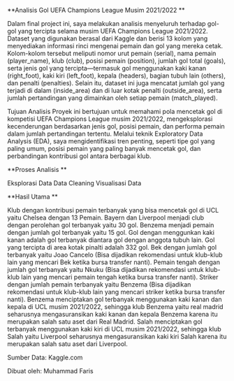 **Analisis Gol UEFA Champions League Musim 2021/2022
**

Dalam final project ini, saya melakukan analisis menyeluruh terhadap gol-gol yang tercipta selama musim UEFA Champions League 2021/2022. Dataset yang digunakan berasal dari Kaggle dan berisi 13 kolom yang menyediakan informasi rinci mengenai pemain dan gol yang mereka cetak. Kolom-kolom tersebut meliputi nomor urut pemain (serial), nama pemain (player_name), klub (club), posisi pemain (position), jumlah gol total (goals), serta jenis gol yang tercipta—termasuk gol menggunakan kaki kanan (right_foot), kaki kiri (left_foot), kepala (headers), bagian tubuh lain (others), dan penalti (penalties). Selain itu, dataset ini juga mencatat jumlah gol yang terjadi di dalam (inside_area) dan di luar kotak penalti (outside_area), serta jumlah pertandingan yang dimainkan oleh setiap pemain (match_played).

Tujuan Analisis Proyek ini bertujuan untuk memahami pola mencetak gol di kompetisi UEFA Champions League musim 2021/2022, mengeksplorasi kecenderungan berdasarkan jenis gol, posisi pemain, dan performa pemain dalam jumlah pertandingan tertentu. Melalui teknik Exploratory Data Analysis (EDA), saya mengidentifikasi tren penting, seperti tipe gol yang paling umum, posisi pemain yang paling banyak mencetak gol, dan perbandingan kontribusi gol antara berbagai klub.


**Proses Analisis
**

Eksplorasi Data
Data Cleaning
Visualisasi Data


**Hasil Utama
**

Klub dengan kontribusi pemain terbanyak yang bisa mencetak gol di UCL yaitu Chelsea dengan 13 Pemain.
Bayern dan Liverpool menjadi club dengan perolehan gol terbanyak yaitu 30 gol.
Benzema menjadi pemain dengan jumlah gol terbanyak yaitu 15 gol.
Gol dengan menggunkan kaki kanan adalah gol terbanyak diantara gol dengan anggota tubuh lain.
Gol yang tercipta di area kotak pinalti adalah 332 gol.
Bek dengan jumlah gol terbanyak yaitu Joao Cancelo (Bisa dijadikan rekomendasi untuk klub-klub lain yang mencari Bek ketika bursa transfer nanti).
Pemain tengah dengan jumlah gol terbanyak yaitu Nkuku (Bisa dijadikan rekomendasi untuk klub-klub lain yang mencari pemain tengah ketika bursa transfer nanti).
Striker dengan jumlah pemain terbanyak yaitu Benzema (Bisa dijadikan rekomendasi untuk klub-klub lain yang mencari striker ketika bursa transfer nanti).
Benzema menciptakan gol terbanyak menggunakan kaki kanan dan kepala di UCL musim 2021/2022, sehingga klub Benzema yaitu real madrid seharusnya mengasuransikan kaki kanan dan kepala Benzema karena itu merupakan salah satu aset dari Real Madrid.
Salah menciptakan gol terbanyak menggunakan kaki kiri di UCL musim 2021/2022, sehingga klub Salah yaitu Liverpool seharusnya mengasuransikan kaki kiri Salah karena itu merupakan salah satu aset dari Liverpool.

Sumber Data: Kaggle.com

Dibuat oleh: Muhammad Faris


